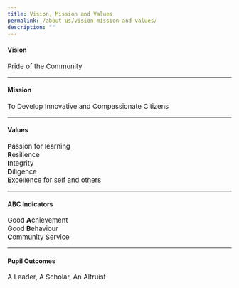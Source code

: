 ```yaml
---
title: Vision, Mission and Values
permalink: /about-us/vision-mission-and-values/
description: ""
---
```

<h4><strong>Vision</strong></h4>
<p style="font-size:15px;">Pride of the Community</p>

<hr>

<h4><strong>Mission</strong></h4>
<p style="font-size:15px;">To Develop Innovative and Compassionate Citizens</p>

<hr>

<h4><strong>Values</strong></h4>
<p style="font-size:15px;"><strong>P</strong>assion for learning<br /><strong>R</strong>esilience<br /><strong>I</strong>ntegrity<br /><strong>D</strong>iligence<br /><strong>E</strong>xcellence for self and others</p>

<hr>

<h4><strong>ABC Indicators</strong></h4>
<p style="font-size:15px;">Good&nbsp;<strong>A</strong>chievement<br />Good&nbsp;<strong>B</strong>ehaviour<br /><strong>C</strong>ommunity Service</p>

<hr>

<h4><strong>Pupil Outcomes</strong></h4>
<p style="font-size:15px;">A Leader, A Scholar, An Altruist</p>